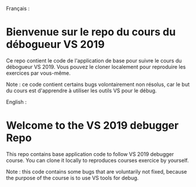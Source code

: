 
Français :
# Bienvenue sur le repo du cours du débogueur VS 2019
Ce repo contient le code de l'application de base pour suivre le cours du débogueur VS 2019.
Vous pouvez le cloner localement pour reproduire les exercices par vous-même.

Note : ce code contient certains bugs volontairement non résolus, car le but du cours est d'apprendre à utiliser les outils VS pour le débug.

English :
# Welcome to the VS 2019 debugger Repo
This repo contains base application code to follow VS 2019 debugger course.
You can clone it locally to reproduces courses exercice by yourself.

Note : this code contains some bugs that are voluntarily not fixed, because the purpose of the course is to use VS tools for debug.
